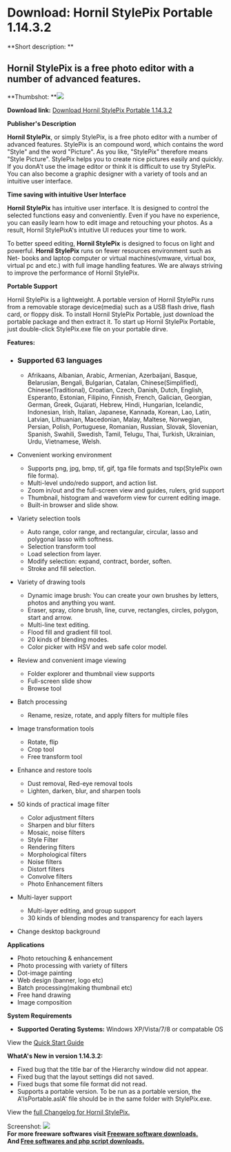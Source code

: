 # Download: Hornil StylePix Portable 1.14.3.2

**Short description: **

## Hornil StylePix is a free photo editor with a number of advanced features.

  
**Thumbshot: **![](http://www.freewarefiles.com/screenshot/hstylepix1_md.jpg)   
  
**Download link:** [Download Hornil StylePix Portable 1.14.3.2](http://freesoftwares.boysofts.com/Hornil-StylePix-Portable_program_51511.html)  
  

**Publisher's Description**  
  

**Hornil StylePix**, or simply StylePix, is a free photo editor with a number of advanced features. StylePix is an compound word, which contains the word "Style" and the word "Picture". As you like, "StylePix" therefore means "Style Picture". StylePix helps you to create nice pictures easily and quickly. If you donA't use the image editor or think it is difficult to use try StylePix. You can also become a graphic designer with a variety of tools and an intuitive user interface. 

**Time saving with intuitive User Interface**

**Hornil StylePix** has intuitive user interface. It is designed to control the selected functions easy and conveniently. Even if you have no experience, you can easily learn how to edit image and retouching your photos. As a result, Hornil StylePixA's intuitive UI reduces your time to work.

To better speed editing, **Hornil StylePix** is designed to focus on light and
powerful. **Hornil StylePix** runs on fewer resources environment such as Net-
books and laptop computer or virtual machines(vmware, virtual box, virtual pc
and etc.) with full image handling features. We are always striving to improve
the performance of Hornil StylePix.

**Portable Support**

Hornil StylePix is a lightweight. A portable version of Hornil StylePix runs
from a removable storage device(media) such as a USB flash drive, flash card,
or floppy disk. To install Hornil StylePix Portable, just download the
portable package and then extract it. To start up Hornil StylePix Portable,
just double-click StylePix.exe file on your portable dirve.

**Features:**

  * ### Supported 63 languages

    * Afrikaans, Albanian, Arabic, Armenian, Azerbaijani, Basque, Belarusian, Bengali, Bulgarian, Catalan, Chinese(Simplified), Chinese(Traditional), Croatian, Czech, Danish, Dutch, English, Esperanto, Estonian, Filipino, Finnish, French, Galician, Georgian, German, Greek, Gujarati, Hebrew, Hindi, Hungarian, Icelandic, Indonesian, Irish, Italian, Japanese, Kannada, Korean, Lao, Latin, Latvian, Lithuanian, Macedonian, Malay, Maltese, Norwegian, Persian, Polish, Portuguese, Romanian, Russian, Slovak, Slovenian, Spanish, Swahili, Swedish, Tamil, Telugu, Thai, Turkish, Ukrainian, Urdu, Vietnamese, Welsh.
  * Convenient working environment

    * Supports png, jpg, bmp, tif, gif, tga file formats and tsp(StylePix own file forma).
    * Multi-level undo/redo support, and action list.
    * Zoom in/out and the full-screen view and guides, rulers, grid support
    * Thumbnail, histogram and waveform view for current editing image.
    * Built-in browser and slide show.
  * Variety selection tools

    * Auto range, color range, and rectangular, circular, lasso and polygonal lasso with softness.
    * Selection transform tool
    * Load selection from layer.
    * Modify selection: expand, contract, border, soften.
    * Stroke and fill selection.
  * Variety of drawing tools

    * Dynamic image brush: You can create your own brushes by letters, photos and anything you want.
    * Eraser, spray, clone brush, line, curve, rectangles, circles, polygon, start and arrow.
    * Multi-line text editing. 
    * Flood fill and gradient fill tool.
    * 20 kinds of blending modes.
    * Color picker with HSV and web safe color model.
  * Review and convenient image viewing

    * Folder explorer and thumbnail view supports 
    * Full-screen slide show
    * Browse tool
  * Batch processing

    * Rename, resize, rotate, and apply filters for multiple files 
  * Image transformation tools

    * Rotate, flip 
    * Crop tool 
    * Free transform tool 
  * Enhance and restore tools

    * Dust removal, Red-eye removal tools
    * Lighten, darken, blur, and sharpen tools 
  * 50 kinds of practical image filter

    * Color adjustment filters 
    * Sharpen and blur filters 
    * Mosaic, noise filters 
    * Style Filter 
    * Rendering filters
    * Morphological filters
    * Noise filters 
    * Distort filters 
    * Convolve filters 
    * Photo Enhancement filters 
  * Multi-layer support

    * Multi-layer editing, and group support 
    * 30 kinds of blending modes and transparency for each layers 
  * Change desktop background

**Applications**

  * Photo retouching & enhancement
  * Photo processing with variety of filters
  * Dot-image painting
  * Web design (banner, logo etc)
  * Batch processing(making thumbnail etc)
  * Free hand drawing
  * Image composition

**System Requirements**

  * **Supported Oerating Systems:** Windows XP/Vista/7/8 or compatable OS

View the [Quick Start
Guide](http://hornil.com/en/docs/stylepix/QuickStartGuide/)

**WhatA's New in version 1.14.3.2:**

  * Fixed bug that the title bar of the Hierarchy window did not appear.
  * Fixed bug that the layout settings did not saved.
  * Fixed bugs that some file format did not read.
  * Supports a portable version. To be run as a portable version, the A'IsPortable.aslA' file should be in the same folder with StylePix.exe.

View the [full Changelog for Hornil
StylePix.](http://hornil.com/en/products/stylepix/VersionHistory.html)

  
  
Screenshot: ![](http://www.freewarefiles.com/screenshot/hstylepix1.jpg)  
**For more freeware softwares visit [Freeware software downloads.](http://freesoftwares.boysofts.com/)**   
**And [Free softwares and php script downloads.](http://www.boysofts.com/)**

